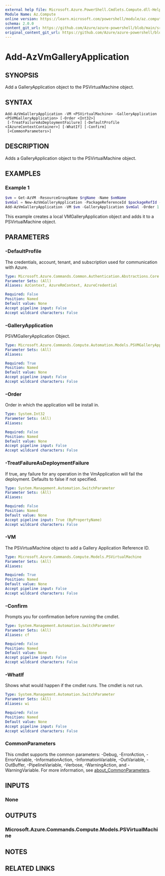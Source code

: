 ```yaml
---
external help file: Microsoft.Azure.PowerShell.Cmdlets.Compute.dll-Help.xml
Module Name: Az.Compute
online version: https://learn.microsoft.com/powershell/module/az.compute/add-azvmgalleryapplication
schema: 2.0.0
content_git_url: https://github.com/Azure/azure-powershell/blob/main/src/Compute/Compute/help/Add-AzVmGalleryApplication.md
original_content_git_url: https://github.com/Azure/azure-powershell/blob/main/src/Compute/Compute/help/Add-AzVmGalleryApplication.md
---
```


# Add-AzVmGalleryApplication

## SYNOPSIS
Add a GalleryApplication object to the PSVirtualMachine object.

## SYNTAX

```
Add-AzVmGalleryApplication -VM <PSVirtualMachine> -GalleryApplication <PSVMGalleryApplication> [-Order <Int32>]
 [-TreatFailureAsDeploymentFailure] [-DefaultProfile <IAzureContextContainer>] [-WhatIf] [-Confirm]
 [<CommonParameters>]
```

## DESCRIPTION
Adds a GalleryApplication object to the PSVirtualMachine object.

## EXAMPLES

### Example 1
```powershell
$vm = Get-AzVM -ResourceGroupName $rgName -Name $vmName
$vmGal = New-AzVmGalleryApplication -PackageReferenceId $packageRefId -ConfigReferenceId $configRefId
Add-AzVmGalleryApplication -VM $vm -GalleryApplication $vmGal -Order 1
```

This example creates a local VMGalleryApplication object and adds it to a PSVirtualMachine object.

## PARAMETERS

### -DefaultProfile
The credentials, account, tenant, and subscription used for communication with Azure.

```yaml
Type: Microsoft.Azure.Commands.Common.Authentication.Abstractions.Core.IAzureContextContainer
Parameter Sets: (All)
Aliases: AzContext, AzureRmContext, AzureCredential

Required: False
Position: Named
Default value: None
Accept pipeline input: False
Accept wildcard characters: False
```

### -GalleryApplication
PSVMGalleryApplication Object.

```yaml
Type: Microsoft.Azure.Commands.Compute.Automation.Models.PSVMGalleryApplication
Parameter Sets: (All)
Aliases:

Required: True
Position: Named
Default value: None
Accept pipeline input: False
Accept wildcard characters: False
```

### -Order
Order in which the application will be install in.

```yaml
Type: System.Int32
Parameter Sets: (All)
Aliases:

Required: False
Position: Named
Default value: None
Accept pipeline input: False
Accept wildcard characters: False
```

### -TreatFailureAsDeploymentFailure
If true, any failure for any operation in the VmApplication will fail the deployment. Defaults to false if not specified.

```yaml
Type: System.Management.Automation.SwitchParameter
Parameter Sets: (All)
Aliases:

Required: False
Position: Named
Default value: None
Accept pipeline input: True (ByPropertyName)
Accept wildcard characters: False
```

### -VM
The PSVirtualMachine object to add a Gallery Application Reference ID.

```yaml
Type: Microsoft.Azure.Commands.Compute.Models.PSVirtualMachine
Parameter Sets: (All)
Aliases:

Required: True
Position: Named
Default value: None
Accept pipeline input: False
Accept wildcard characters: False
```

### -Confirm
Prompts you for confirmation before running the cmdlet.

```yaml
Type: System.Management.Automation.SwitchParameter
Parameter Sets: (All)
Aliases: cf

Required: False
Position: Named
Default value: None
Accept pipeline input: False
Accept wildcard characters: False
```

### -WhatIf
Shows what would happen if the cmdlet runs. The cmdlet is not run.

```yaml
Type: System.Management.Automation.SwitchParameter
Parameter Sets: (All)
Aliases: wi

Required: False
Position: Named
Default value: None
Accept pipeline input: False
Accept wildcard characters: False
```

### CommonParameters
This cmdlet supports the common parameters: -Debug, -ErrorAction, -ErrorVariable, -InformationAction, -InformationVariable, -OutVariable, -OutBuffer, -PipelineVariable, -Verbose, -WarningAction, and -WarningVariable. For more information, see [about_CommonParameters](http://go.microsoft.com/fwlink/?LinkID=113216).

## INPUTS

### None

## OUTPUTS

### Microsoft.Azure.Commands.Compute.Models.PSVirtualMachine

## NOTES

## RELATED LINKS
